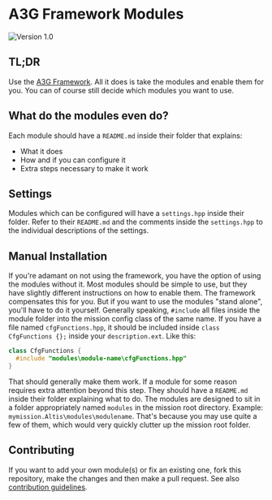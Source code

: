 # A3G Framework Modules
![Version 1.0](https://img.shields.io/badge/Version-0.9.2-blue.svg)

## TL;DR
Use the [A3G Framework](https://github.com/a3g/a3g-framework). All it does is take the modules and enable them for you. You can of course still decide which modules you want to use.

## What do the modules even do?
Each module should have a `README.md` inside their folder that explains:
- What it does
- How and if you can configure it
- Extra steps necessary to make it work

## Settings
Modules which can be configured will have a `settings.hpp` inside their folder. Refer to their `README.md` and the comments inside the `settings.hpp` to the individual descriptions of the settings.

## Manual Installation
If you're adamant on not using the framework, you have the option of using the modules without it. Most modules should be simple to use, but they have slightly different instructions on how to enable them. The framework compensates this for you. But if you want to use the modules "stand alone", you'll have to do it yourself. Generally speaking, `#include` all files inside the module folder into the mission config class of the same name. If you have a file named `cfgFunctions.hpp`, it should be included inside `class CfgFunctions {};` inside your `description.ext`. Like this:

``` c++
class CfgFunctions {
  #include "modules\module-name\cfgFunctions.hpp"
}
```

That should generally make them work. If a module for some reason requires extra attention beyond this step. They should have a `README.md` inside their folder explaining what to do. The modules are designed to sit in a folder appropriately named `modules` in the mission root directory. Example: `mymission.Altis\modules\modulename`. That's because you may use quite a few of them, which would very quickly clutter up the mission root folder.

## Contributing
If you want to add your own module(s) or fix an existing one, fork this repository, make the changes and then make a pull request. See also [contribution guidelines](https://github.com/a3g/a3g-framework-modules/wiki/Contribution-Guidelines).
